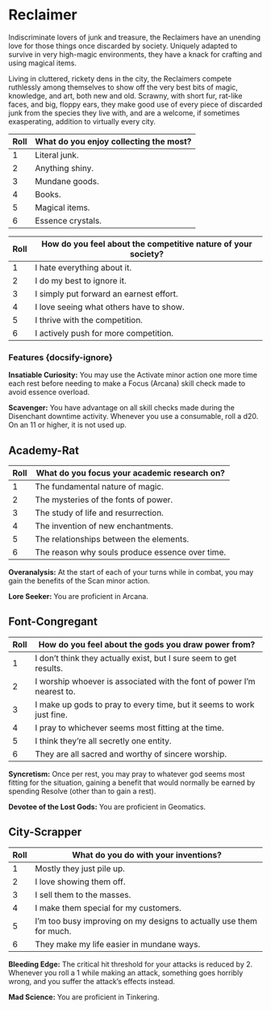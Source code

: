 # Reclaimer
Indiscriminate lovers of junk and treasure, the Reclaimers have an unending love for those things once discarded by society. Uniquely adapted to survive in very high-magic environments, they have a knack for crafting and using magical items.

Living in cluttered, rickety dens in the city, the Reclaimers compete ruthlessly among themselves to show off the very best bits of magic, knowledge, and art, both new and old. 
Scrawny, with short fur, rat-like faces, and big, floppy ears, they make good use of every piece of discarded junk from the species they live with, and are a welcome, if sometimes exasperating, addition to virtually every city.

<div class="side-panel">

| Roll | What do you enjoy collecting the most? |
| ---- | -------------------------------------- |
| 1    | Literal junk.                          |
| 2    | Anything shiny.                        |
| 3    | Mundane goods.                         |
| 4    | Books.                                 |
| 5    | Magical items.                         |
| 6    | Essence crystals.                      |


| Roll | How do you feel about the competitive nature of your society? |
| ---- | ------------------------------------------------------------- |
| 1    | I hate everything about it.                                   |
| 2    | I do my best to ignore it.                                    |
| 3    | I simply put forward an earnest effort.                       |
| 4    | I love seeing what others have to show.                       |
| 5    | I thrive with the competition.                                |
| 6    | I actively push for more competition.                         |

</div>

### Features {docsify-ignore}

**Insatiable Curiosity:** You may use the Activate minor action one more time each rest before needing to make a Focus (Arcana) skill check made to avoid essence overload.

**Scavenger:** You have advantage on all skill checks made during the Disenchant downtime activity. Whenever you use a consumable, roll a d20. On an 11 or higher, it is not used up.

## Academy-Rat

| Roll | What do you focus your academic research on?    |
| ---- | ----------------------------------------------- |
| 1    | The fundamental nature of magic.                |
| 2    | The mysteries of the fonts of power.            |
| 3    | The study of life and resurrection.             |
| 4    | The invention of new enchantments.              |
| 5    | The relationships between the elements.         |
| 6    | The reason why souls produce essence over time. |

**Overanalysis:** At the start of each of your turns while in combat, you may gain the benefits of the Scan minor action.
	
**Lore Seeker:** You are proficient in Arcana.

## Font-Congregant

| Roll | How do you feel about the gods you draw power from?                    |
| ---- | ---------------------------------------------------------------------- |
| 1    | I don’t think they actually exist, but I sure seem to get results.     |
| 2    | I worship whoever is associated with the font of power I’m nearest to. |
| 3    | I make up gods to pray to every time, but it seems to work just fine.  |
| 4    | I pray to whichever seems most fitting at the time.                    |
| 5    | I think they’re all secretly one entity.                               |
| 6    | They are all sacred and worthy of sincere worship.                     |

**Syncretism:** Once per rest, you may pray to whatever god seems most fitting for the situation, gaining a benefit that would normally be earned by spending Resolve (other than to gain a rest).

**Devotee of the Lost Gods:** You are proficient in Geomatics.

## City-Scrapper

| Roll | What do you do with your inventions?                                |
| ---- | ------------------------------------------------------------------- |
| 1    | Mostly they just pile up.                                           |
| 2    | I love showing them off.                                            |
| 3    | I sell them to the masses.                                          |
| 4    | I make them special for my customers.                               |
| 5    | I’m too busy improving on my designs to actually use them for much. |
| 6    | They make my life easier in mundane ways.                           |

**Bleeding Edge:** The critical hit threshold for your attacks is reduced by 2. Whenever you roll a 1 while making an attack, something goes horribly wrong, and you suffer the attack’s effects instead.

**Mad Science:** You are proficient in Tinkering.
